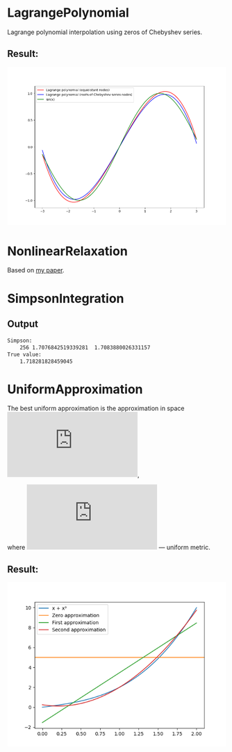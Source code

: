 # LagrangePolynomial
Lagrange polynomial interpolation using zeros of Chebyshev series.
## Result:
![Result](LagrangePolynomial/result.png)

# NonlinearRelaxation
Based on [my paper](NonlinearRelaxation/paper.pdf).

# SimpsonIntegration

## Output
```
Simpson:
	256	1.7076842519339281	1.7083880026331157
True value:
	1.718281828459045
```

# UniformApproximation
The best uniform approximation is the approximation in space 
![space](https://latex.codecogs.com/gif.latex?R%3DC%20%5Cleft%5B%20a%2Cb%20%5Cright%5D),
<!---\left \| f \right \|_{C\left [ a,b \right ]} = \max_{x\epsilon \left [ a,b \right ]} \left | f(x) \right |-->
where ![metric](https://latex.codecogs.com/gif.latex?%5Cleft%20%5C%7C%20f%20%5Cright%20%5C%7C_%7BC%5Cleft%20%5B%20a%2Cb%20%5Cright%20%5D%7D%20%3D%20%5Cmax_%7Bx%5Cepsilon%20%5Cleft%20%5B%20a%2Cb%20%5Cright%20%5D%7D%20%5Cleft%20%7C%20f%28x%29%20%5Cright%20%7C) — uniform metric.

## Result:
![Result](UniformApproximation/result.png)
